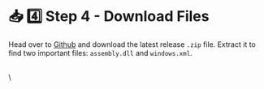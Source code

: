 # 📥 4️⃣ Step 4 - Download Files

Head over to [Github](https://github.com/Dankri12/7DTD-LevelTool-Enabler) and download the latest release `.zip` file. Extract it to find two important files: `assembly.dll` and `windows.xml`.

\
\
